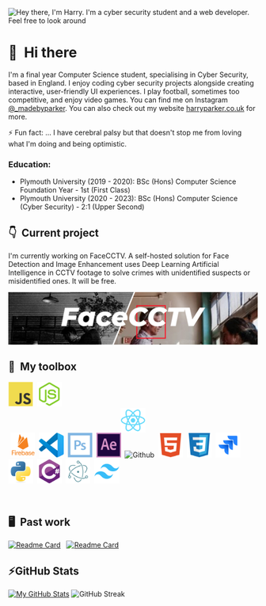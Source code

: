 ![Hey there, I'm Harry. I'm a cyber security student and a web developer. Feel free to look around](https://github.com/Parker06/Parker06/blob/main/header.gif)

# 👋 &nbsp;Hi there

I'm a final year Computer Science student, specialising in Cyber Security, based in England. I enjoy coding cyber security projects alongside creating interactive, user-friendly UI experiences. I play football, sometimes too competitive, and enjoy video games. You can find me on Instagram [@_madebyparker](https://www.instagram.com/_madebyparker/). You can also check out my website [harryparker.co.uk](https://harryparker.co.uk) for more.

⚡ Fun fact: ... I have cerebral palsy but that doesn't stop me from loving what I'm doing and being optimistic.

### Education: 

- Plymouth University (2019 - 2020): BSc (Hons) Computer Science Foundation Year - 1st (First Class)
- Plymouth University (2020 - 2023): BSc (Hons) Computer Science (Cyber Security) - 2:1 (Upper Second) 

## 👇 &nbsp;Current project

I'm currently working on FaceCCTV. A self-hosted solution for Face Detection and Image Enhancement uses Deep Learning Artificial Intelligence in CCTV footage to solve crimes with unidentified suspects or misidentified ones. It will be free.

![FaceCCTV](https://github.com/MadeByParker/MadeByParker/blob/main/New%20Banner.jpg)

## 🧰 &nbsp;My toolbox

<img  src="https://raw.githubusercontent.com/devicons/devicon/1119b9f84c0290e0f0b38982099a2bd027a48bf1/icons/javascript/javascript-original.svg" alt="JavaScript" width="50" height="50"/> &nbsp;<img  src="https://raw.githubusercontent.com/devicons/devicon/1119b9f84c0290e0f0b38982099a2bd027a48bf1/icons/nodejs/nodejs-plain.svg" alt="NodeJS" width="50" height="50"/> &nbsp; <img  src="https://raw.githubusercontent.com/devicons/devicon/1119b9f84c0290e0f0b38982099a2bd027a48bf1/icons/react/react-original.svg" alt="ReactJS" width="50" height="50" style="margin:0 auto; display:block;"/> &nbsp;<img src="https://raw.githubusercontent.com/devicons/devicon/1119b9f84c0290e0f0b38982099a2bd027a48bf1/icons/firebase/firebase-plain-wordmark.svg" alt="Firebase" width="50" height="50"/> &nbsp;<img  src="https://raw.githubusercontent.com/devicons/devicon/1119b9f84c0290e0f0b38982099a2bd027a48bf1/icons/vscode/vscode-original.svg" alt="VSCode" width="50" height="50"/> &nbsp;<img  src="https://raw.githubusercontent.com/devicons/devicon/1119b9f84c0290e0f0b38982099a2bd027a48bf1/icons/photoshop/photoshop-line.svg" alt="Photoshop" width="50" height="50"/> &nbsp;<img src="https://github.com/devicons/devicon/blob/master/icons/aftereffects/aftereffects-original.svg" alt="After Effects" width="50" height="50"/> &nbsp;<img  src="https://github.com/CyrisXD/CyrisXD/raw/master/assets/Github.png" alt="Github"/> &nbsp;<img  src="https://raw.githubusercontent.com/devicons/devicon/1119b9f84c0290e0f0b38982099a2bd027a48bf1/icons/html5/html5-plain.svg" alt="HTML5" width="50" height="50"/> &nbsp;<img  src="https://raw.githubusercontent.com/devicons/devicon/1119b9f84c0290e0f0b38982099a2bd027a48bf1/icons/css3/css3-original.svg" alt="CSS3" width="50" height="50"/> &nbsp;<img src="https://github.com/devicons/devicon/blob/master/icons/jira/jira-original.svg" alt="Jira" width="50" height="50"/> &nbsp;<img src="https://github.com/devicons/devicon/blob/master/icons/python/python-original.svg" alt="Python" width="50" height="50"/> &nbsp;<img src="https://github.com/devicons/devicon/blob/master/icons/csharp/csharp-original.svg" alt="C-Sharp" width="50" height="50"/> &nbsp;<img src="https://github.com/devicons/devicon/blob/master/icons/electron/electron-original.svg" alt="Electron" width="50" height="50"/> &nbsp;<img src="https://github.com/devicons/devicon/blob/master/icons/tailwindcss/tailwindcss-plain.svg" alt="Tailwind CSS" width="50" height="50"/> 


&nbsp;

## 🖥 &nbsp;Past work

[![Readme Card](https://github-readme-stats.vercel.app/api/pin/?username=MadeByParker&repo=COMP2003_2021-Group-B&bg_color=0d1116&title_color=96d6ff&text_color=a4aacb&icon_color=007ec6)](https://github.com/Parker06/COMP2003_2021-Group-B) &nbsp; [![Readme Card](https://github-readme-stats.vercel.app/api/pin/?username=MadeByParker&repo=FaceCCTV&bg_color=0d1116&title_color=96d6ff&text_color=a4aacb&icon_color=007ec6)](https://github.com/MadeByParker/FaceCCTV)


## ⚡GitHub Stats
<!-- Stats -->
<!-- Credit to https://github.com/anuraghazra/github-readme-stats -->
[![My GitHub Stats](https://github-readme-stats.vercel.app/api/?username=MadeByParker&count_private=true&theme=github_dark&showicons=true)]()
![GitHub Streak](https://github-readme-streak-stats.herokuapp.com/?user=MadeByParker&theme=github_dark&count_private=true&bg_color=0d1116&title_color=96d6ff&text_color=a4aacb&icon_color=007ec6)

<!-- ## 🔭 I’m currently working on / my projects are: ... :arrow_down:

* Spotify Web Player with lyrics - Used React - `finished`.
* A security dashboard - `finished`.
* A Mastermind Code - Breaker game for the console - `finished`.
* A Dungeon Crawler Console Game - `finished`.
* Chicken crossing the Road, to tackle learning simple arithmetic maths while playing a game, to increase fun and productivity - `finished`.
* Portfolio with React JS and Tailwind CSS - `finished` - [Website](https://harryparker.co.uk)
* FarmBnB hotel booking mobile app - `finished`.
* Custom C# API - `finished`.
* Linked Data Application display Plymouth Bus Stop Locations - `finished`
* Storing Students enrolled on to multiple programmes in a Database + Mobile App to go with it - `finished`.
* Group Project, designing and building a website using Textpattern - `finished`.

## 💻 Technologies Used:

* Visual Studio 2019 / VSC.
* Boostrap v4 / v5.
* Materialize CSS / Tailwind CSS
* C#
* HTML, CSS, JavaScript
* C# Console App (.NET Framework)
* Google Firebase (Authentication, Cloud Storage, and Hosting)
* Microsoft Azure Hosting
* React
* PHP

## 🌱 I'm currently learning:

* Java / Kotlin
* React Native
* Electron

**harry-parker6/harry-parker6** is a ✨ _special_ ✨ repository because its `README.md` (this file) appears on your GitHub profile.

Here are some ideas to get you started:

- 🔭 I’m currently working on ...
- 🌱 I’m currently learning ...
- 👯 I’m looking to collaborate on ...
- 🤔 I’m looking for help with ...
- 💬 Ask me about ...
- 📫 How to reach me: ...
- 😄 Pronouns: ...
- ⚡ Fun fact: ...
-->
